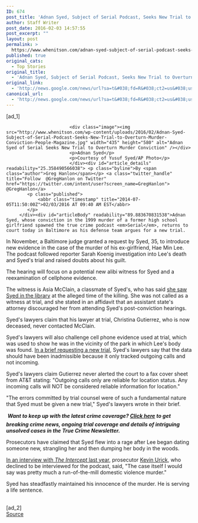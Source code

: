 ```yaml
---
ID: 674
post_title: 'Adnan Syed, Subject of Serial Podcast, Seeks New Trial to Overturn Murder Conviction &#8211; People Magazine'
author: Staff Writer
post_date: 2016-02-03 14:57:55
post_excerpt: ""
layout: post
permalink: >
  https://www.whenitson.com/adnan-syed-subject-of-serial-podcast-seeks-new-trial-to-overturn-murder-conviction-people-magazine/
published: true
original_cats:
  - Top Stories
original_title:
  - 'Adnan Syed, Subject of Serial Podcast, Seeks New Trial to Overturn Murder Conviction - People Magazine'
original_link:
  - 'http://news.google.com/news/url?sa=t&#038;fd=R&#038;ct2=us&#038;usg=AFQjCNHR57Eid-bnvH8bwqCKE-HZs_UCRw&#038;clid=c3a7d30bb8a4878e06b80cf16b898331&#038;cid=52779041478005&#038;ei=cxWyVsjZBN3HhAGZmwY&#038;url=http://www.people.com/people/article/0,,20984497,00.html'
canonical_url:
  - 'http://news.google.com/news/url?sa=t&#038;fd=R&#038;ct2=us&#038;usg=AFQjCNHR57Eid-bnvH8bwqCKE-HZs_UCRw&#038;clid=c3a7d30bb8a4878e06b80cf16b898331&#038;cid=52779041478005&#038;ei=cxWyVsjZBN3HhAGZmwY&#038;url=http://www.people.com/people/article/0,,20984497,00.html'
---
```

 [ad_1]
<br><div id="mainPhoto" readability="27.52">
							
							
							<div class="image"><img src="http://www.whenitson.com/wp-content/uploads/2016/02/Adnan-Syed-Subject-of-Serial-Podcast-Seeks-New-Trial-to-Overturn-Murder-Conviction-People-Magazine.jpg" width="435" height="580" alt="Adnan Syed of Serial Seeks New Trial to Overturn Murder Conviction" /></div>
							<p>Adnan Syed</p>
							<p>Courtesy of Yusuf Syed/AP Photo</p>
			            	</div><div id="article_details" readability="25.358490566038"> <p class="byline">By <span class="author">Greg Hanlon</span></p> <a class="twitter_handle" title="Follow  @GregHanlon on Twitter" href="https://twitter.com/intent/user?screen_name=GregHanlon"> @GregHanlon</a> 
			<p class="published">
				<abbr class="timestamp" title="2014-07-05T11:50:00Z">02/03/2016 AT 09:40 AM EST</abbr>
			</p>
		 </div><div id="articleBody" readability="89.883670831538">Adnan Syed, whose conviction in the 1999 murder of a former high school girlfriend spawned the true crime podcast <em>Serial</em>, returns to court today in Baltimore as his defense team argues for a new trial.
<p>In November, a Baltimore judge granted a request by Syed, 35, to introduce new evidence in the case of the murder of his ex-girlfriend, Hae Min Lee. The podcast followed reporter Sarah Koenig investigation into Lee's death and Syed's trial and raised doubts about his guilt.&#13;
</p><p>The hearing will focus on a potential new alibi witness for Syed and a reexamination of cellphone evidence.&#13;
</p><p>The witness is Asia McClain, a classmate of Syed's, who has said <a href="http://www.people.com/article/serial-podcast-adnan-syed-legal-victory" target="_blank">she saw Syed in the library</a> at the alleged time of the killing. She was not called as a witness at trial, and she stated in an affidavit that an assistant state's attorney discouraged her from attending Syed's post-conviction hearings.&#13;
</p><p><!-- insert ssi-->Syed's lawyers claim that his lawyer at trial, Christina Gutierrez, who is now deceased, never contacted McClain. &#13;
</p><p>Syed's lawyers will also challenge cell phone evidence used at trial, which was used to show he was in the vicinity of the park in which Lee's body was found. <a href="http://www.people.com/article/adnan-syed-requests-new-trial-serial" target="_blank">In a brief requesting a new trial</a>, Syed's lawyers say that the data should have been inadmissible because it only tracked outgoing calls and not incoming. &#13;
</p><p>Syed's lawyers claim Gutierrez never alerted the court to a fax cover sheet from AT&amp;T stating: "Outgoing calls only are reliable for location status. Any incoming calls will NOT be considered reliable information for location." &#13;
</p><p>"The errors committed by trial counsel were of such a fundamental nature that Syed must be given a new trial," Syed's lawyers wrote in their brief.&#13;
</p><p> <b><em>Want to keep up with the latest crime coverage? <a href="http://ebm.cheetahmail.com/r/regf2?a=2&amp;aid=1078530696&amp;n=40&amp;PEOPLE_SOURCE=crime_article" target="_blank">Click here</a> to get breaking crime news, ongoing trial coverage and details of intriguing unsolved cases in the True Crime Newsletter.</em></b></p><p>Prosecutors have claimed that Syed flew into a rage after Lee began dating someone new, strangling her and then dumping her body in the woods.&#13;
</p><p><a href="https://theintercept.com/2015/01/07/prosecutor-serial-case-goes-record/" target="_blank">In an interview with <em>The Intercept</em> last year</a>, prosecutor <a href="http://www.people.com/article/prosecutor-speaks-on-npr-serial-case" target="_blank">Kevin Urick</a>, who declined to be interviewed for the podcast, said, "The case itself I would say was pretty much a run-of-the-mill domestic violence murder."&#13;
</p><p>Syed has steadfastly maintained his innocence of the murder. He is serving a life sentence. </p></div>
<br>[ad_2]
<br><a href="http://news.google.com/news/url?sa=t&#038;fd=R&#038;ct2=us&#038;usg=AFQjCNHR57Eid-bnvH8bwqCKE-HZs_UCRw&#038;clid=c3a7d30bb8a4878e06b80cf16b898331&#038;cid=52779041478005&#038;ei=cxWyVsjZBN3HhAGZmwY&#038;url=http://www.people.com/people/article/0,,20984497,00.html">Source </a>